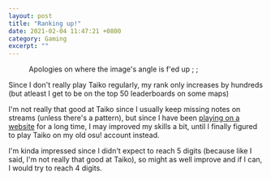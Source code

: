 ```yaml
---
layout: post
title: "Ranking up!"
date: 2021-02-04 11:47:21 +0800
category: Gaming
excerpt: ""
---
```


<figure class="center">
    <img src="{{ "/assets/uploads/osutaiko-profile.png" | relative_url }}" alt="">
    <figcaption>Apologies on where the image's angle is f'ed up ; ;</figcaption>
</figure>

<p>Since I don't really play Taiko regularly, my rank only increases by hundreds (but atleast I get to be on the top 50 leaderboards on some maps)</p>

<p>I'm not really that good at Taiko since I usually keep missing notes on streams (unless there's a pattern), but since I have been <a href="https://taiko.bui.pm">playing on a website</a> for a long time, I may improved my skills a bit, until I finally figured to play Taiko on my old osu! account instead.</p>

<p>I'm kinda impressed since I didn't expect to reach 5 digits (because like I said, I'm not really that good at Taiko), so might as well improve and if I can, I would try to reach 4 digits.</p>
